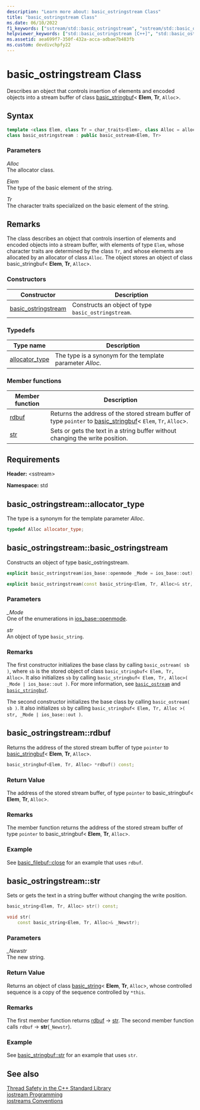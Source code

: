 ```yaml
---
description: "Learn more about: basic_ostringstream Class"
title: "basic_ostringstream Class"
ms.date: 06/10/2022
f1_keywords: ["sstream/std::basic_ostringstream", "sstream/std::basic_ostringstream::allocator_type", "sstream/std::basic_ostringstream::rdbuf", "sstream/std::basic_ostringstream::str"]
helpviewer_keywords: ["std::basic_ostringstream [C++]", "std::basic_ostringstream [C++], allocator_type", "std::basic_ostringstream [C++], rdbuf", "std::basic_ostringstream [C++], str"]
ms.assetid: aea699f7-350f-432a-acca-adbae7b483fb
ms.custom: devdivchpfy22
---
```


# basic_ostringstream Class

Describes an object that controls insertion of elements and encoded objects into a stream buffer of class [basic_stringbuf](../standard-library/basic-stringbuf-class.md)< **Elem**, **Tr**, `Alloc`>.

## Syntax

```cpp
template <class Elem, class Tr = char_traits<Elem>, class Alloc = allocator<Elem>>
class basic_ostringstream : public basic_ostream<Elem, Tr>
```

### Parameters

*Alloc*\
The allocator class.

*Elem*\
The type of the basic element of the string.

*Tr*\
The character traits specialized on the basic element of the string.

## Remarks

The class describes an object that controls insertion of elements and encoded objects into a stream buffer, with elements of type `Elem`, whose character traits are determined by the class `Tr`, and whose elements are allocated by an allocator of class `Alloc`. The object stores an object of class basic_stringbuf< **Elem**, **Tr**, `Alloc`>.

### Constructors

|Constructor|Description|
|-|-|
|[basic_ostringstream](#basic_ostringstream)|Constructs an object of type `basic_ostringstream`.|

### Typedefs

|Type name|Description|
|-|-|
|[allocator_type](#allocator_type)|The type is a synonym for the template parameter *Alloc*.|

### Member functions

|Member function|Description|
|-|-|
|[rdbuf](#rdbuf)|Returns the address of the stored stream buffer of type `pointer` to [basic_stringbuf](../standard-library/basic-stringbuf-class.md)< `Elem`, `Tr`, `Alloc`>.|
|[str](#str)|Sets or gets the text in a string buffer without changing the write position.|

## Requirements

**Header:** \<sstream>

**Namespace:** std

## <a name="allocator_type"></a> basic_ostringstream::allocator_type

The type is a synonym for the template parameter *Alloc*.

```cpp
typedef Alloc allocator_type;
```

## <a name="basic_ostringstream"></a> basic_ostringstream::basic_ostringstream

Constructs an object of type basic_ostringstream.

```cpp
explicit basic_ostringstream(ios_base::openmode _Mode = ios_base::out);

explicit basic_ostringstream(const basic_string<Elem, Tr, Alloc>& str, ios_base::openmode _Mode = ios_base::out);
```

### Parameters

*_Mode*\
One of the enumerations in [ios_base::openmode](../standard-library/ios-base-class.md#openmode).

*str*\
An object of type `basic_string`.

### Remarks

The first constructor initializes the base class by calling `basic_ostream( sb )`, where `sb` is the stored object of class `basic_stringbuf< Elem, Tr, Alloc>`. It also initializes `sb` by calling `basic_stringbuf< Elem, Tr, Alloc>( _Mode | ios_base::out )`. For more information, see [`basic_ostream`](../standard-library/basic-ostream-class.md) and [`basic_stringbuf`](../standard-library/basic-stringbuf-class.md).

The second constructor initializes the base class by calling `basic_ostream( sb )`. It also initializes `sb` by calling `basic_stringbuf< Elem, Tr, Alloc >( str, _Mode | ios_base::out )`.

## <a name="rdbuf"></a> basic_ostringstream::rdbuf

Returns the address of the stored stream buffer of type `pointer` to [basic_stringbuf](../standard-library/basic-stringbuf-class.md)< **Elem**, **Tr**, `Alloc`>.

```cpp
basic_stringbuf<Elem, Tr, Alloc> *rdbuf() const;
```

### Return Value

The address of the stored stream buffer, of type `pointer` to basic_stringbuf< **Elem**, **Tr**, `Alloc`>.

### Remarks

The member function returns the address of the stored stream buffer of type `pointer` to basic_stringbuf< **Elem**, **Tr**, `Alloc`>.

### Example

See [basic_filebuf::close](../standard-library/basic-filebuf-class.md#close) for an example that uses `rdbuf`.

## <a name="str"></a> basic_ostringstream::str

Sets or gets the text in a string buffer without changing the write position.

```cpp
basic_string<Elem, Tr, Alloc> str() const;

void str(
    const basic_string<Elem, Tr, Alloc>& _Newstr);
```

### Parameters

*_Newstr*\
The new string.

### Return Value

Returns an object of class [basic_string](../standard-library/basic-string-class.md)< **Elem**, **Tr**, `Alloc`>, whose controlled sequence is a copy of the sequence controlled by `*this`.

### Remarks

The first member function returns [rdbuf](#rdbuf) -> [str](../standard-library/basic-stringbuf-class.md#str). The second member function calls `rdbuf` -> **str**(`_Newstr`).

### Example

See [basic_stringbuf::str](../standard-library/basic-stringbuf-class.md#str) for an example that uses `str`.

## See also

[Thread Safety in the C++ Standard Library](../standard-library/thread-safety-in-the-cpp-standard-library.md)\
[iostream Programming](../standard-library/iostream-programming.md)\
[iostreams Conventions](../standard-library/iostreams-conventions.md)
